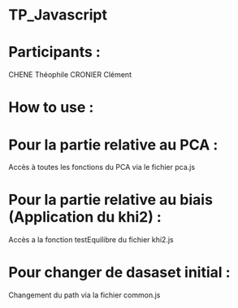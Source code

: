 # TP_Javascript

# Participants :

CHENE Théophile 
CRONIER Clément

# How to use :

# Pour la partie relative au PCA :
Accès à toutes les fonctions du PCA via le fichier pca.js

# Pour la partie relative au biais (Application du khi2) :
Accès a la fonction testEquilibre du fichier khi2.js

# Pour changer de dasaset initial :
Changement du path via la fichier common.js





